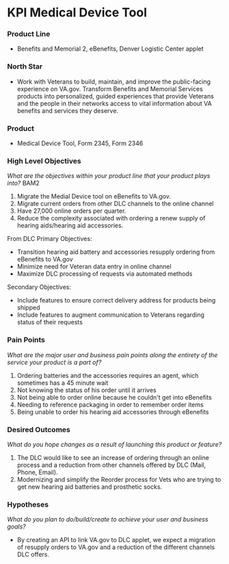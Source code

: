 # KPI Medical Device Tool

### Product Line


- Benefits and Memorial 2, eBenefits, Denver Logistic Center applet

### North Star

- Work with Veterans to build, maintain, and improve the public-facing experience on VA.gov. Transform Benefits and Memorial Services products into personalized, guided experiences that provide Veterans and the people in their networks access to vital information about VA benefits and services they deserve.


### Product


- Medical Device Tool, Form 2345, Form 2346

### High Level Objectives
_What are the objectives within your product line that your product plays into?_
BAM2
1. Migrate the Medial Device tool on eBenefits to VA.gov.
2. Migrate current orders from other DLC channels to the online channel
3. Have 27,000 online orders per quarter. 
4. Reduce the complexity associated with ordering a renew supply of hearing aids/hearing aid accessories.

From DLC
Primary Objectives:
- Transition hearing aid battery and accessories resupply ordering from eBenefits to VA.gov
- Minimize need for Veteran data entry in online channel
- Maximize DLC processing of requests via automated methods
 
Secondary Objectives:
- Include features to ensure correct delivery address for products being shipped
- Include features to augment communication to Veterans regarding status of their requests


### Pain Points
_What are the major user and business pain points along the entirety of the service your product is a part of?_

1. Ordering batteries and the accessories requires an agent, which sometimes has a 45 minute wait
2. Not knowing the status of his order until it arrives
3. Not being able to order online because he couldn't get into eBenefits
4. Needing to reference packaging in order to remember order items
6. Being unable to order his hearing aid accessories through eBenefits


### Desired Outcomes
_What do you hope changes as a result of launching this product or feature?_

1. The DLC would like to see an increase of ordering through an online process and a reduction from other channels offered by DLC (Mail, Phone, Email).
2. Modernizing and simplify the Reorder process for Vets who are trying to get new hearing aid batteries and prosthetic socks.


### Hypotheses
_What do you plan to do/build/create to achieve your user and business goals?_

- By creating an API to link VA.gov to DLC applet, we expect a migration of resupply orders to VA.gov and a reduction of the different channels DLC offers.
